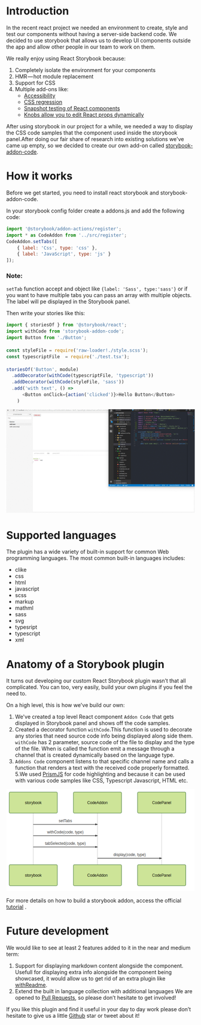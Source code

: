 # Introduction

In the recent react project we needed an environment to create, style and test our components without having a server-side backend code. We decided to use storybook that allows us to develop UI components outside the app and allow other people in our team to work on them. 

We really enjoy using React Storybook because:
1. Completely isolate the environment for your components
2. HMR — hot module replacement
3. Support for CSS
4. Multiple add-ons like: 
    + [Accessibility](https://github.com/joscha/storybook-addon-i18n-tools)
    + [CSS regression](https://github.com/tsuyoshiwada/storybook-chrome-screenshot)
    + [Snapshot testing of React components](https://github.com/storybooks/storybook/tree/master/addons/storyshots)
    + [Knobs allow you to edit React props dynamically](https://github.com/storybooks/storybook/tree/master/addons/knobs)

After using storybook in our project for a while,  we needed a way to display the CSS code samples that the component used inside the storybook panel.After doing our fair share of research into existing solutions we've came up empty, so we decided to create our own add-on called [storybook-addon-code](https://github.com/SOFTVISION-University/storybook-addon-code). 

# How it works

Before we get started, you need to install react storybook and storybook-addon-code.

In your storybook config folder create a addons.js and add the following code:

```js
import '@storybook/addon-actions/register';
import * as CodeAddon from '../src/register';
CodeAddon.setTabs([
    { label: 'Css', type: 'css' },
    { label: 'JavaScript', type: 'js' }
]);
```
### Note:
``setTab`` function accept and object like ``{label: 'Sass', type:'sass'}`` or if you want to have multiple tabs you can pass an array with multiple objects. The label will pe displayed in the Storybook panel.


Then write your stories like this:
```js
import { storiesOf } from '@storybook/react';
import withCode from 'storybook-addon-code';
import Button from './Button';

const styleFile = require('raw-loader!./style.scss');
const typescriptFile  = require('./test.tsx');

storiesOf('Button', module)
  .addDecorator(withCode(typescriptFile, 'typescript'))
  .addDecorator(withCode(styleFile, 'sass'))
  .add('with text', () =>
      <Button onClick={action('clicked')}>Hello Button</Button>
    )
```
![React Storybook code addon](./assets/info2.gif)

# Supported languages
The plugin has a wide variety of built-in support for common Web programming languages. The most common built-in languages includes:

+ clike
+ css
+ html
+ javascript
+ scss
+ markup
+ mathml 
+ sass
+ svg 
+ typesript 
+ typescript 
+ xml 

# Anatomy of a Storybook plugin

It turns out developing our custom React Storybook plugin wasn’t that all complicated. You can too, very easily, build your own plugins if you feel the need to.

On a high level, this is how we've build our own:
1. We've created a top level React component ``Addon Code`` that gets displayed in Storybook panel and shows off the code samples.
2. Created a decorator function ``withCode``.This function is used to decorate any stories that need source code info being displayed along side them. ``withCode`` has 2 parameter, source code of the file to display and the type of the file. When is called the function emit a message through a channel that is created dynamically based on the language type.  
4. ``Addons Code`` component listens to that specific channel name and calls a function that renders a text with the received code properly formatted.
5.We used [PrismJS](http://prismjs.com/) for code highlighting and because it can be used with various code samples like CSS, Typescript Javascript, HTML etc.

![React Storybook code addon](./assets/diagram.png)

For more details on how to build a storybook addon, access the official [tutorial](https://storybook.js.org/addons/writing-addons/) .



# Future development
We would like to see at least 2 features added to it in the near and medium term:

1. Support for displaying markdown content alongside the component. Usefull for displaying extra info alongside the component being showcased, it would allow us to get rid of an extra plugin like [withReadme](https://github.com/tuchk4/storybook-readme).
2. Extend the built in language collection with additional languages
We are opened to [Pull Requests](https://github.com/SOFTVISION-University/storybook-addon-code), so please don’t hesitate to get involved!

If you like this plugin and find it useful in your day to day work please don’t hesitate to give us a little [Github](https://github.com/SOFTVISION-University/storybook-addon-code) star or tweet about it!

